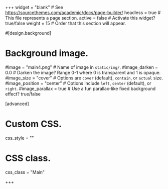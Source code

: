 +++
widget = "blank"  # See https://sourcethemes.com/academic/docs/page-builder/
headless = true  # This file represents a page section.
active = false  # Activate this widget? true/false
weight = 15  # Order that this section will appear.

#[design.background]
# Background image.
#image = "main4.png"  # Name of image in `static/img/`.
#image_darken = 0.0  # Darken the image? Range 0-1 where 0 is transparent and 1 is opaque.
#image_size = "cover"  #  Options are `cover` (default), `contain`, or `actual` size.
#image_position = "center"  # Options include `left`, `center` (default), or `right`.
#image_parallax = true  # Use a fun parallax-like fixed background effect? true/false
 
[advanced]
 # Custom CSS. 
 css_style = ""
 # CSS class.
 css_class = "Main"

+++
<script defer src="../../js/custom.js"></script>
